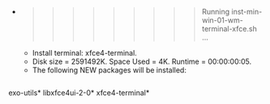 * >>>>>>>>> Running inst-min-win-01-wm-terminal-xfce.sh ...
  * Install terminal: xfce4-terminal.
  * Disk size = 2591492K. Space Used = 4K. Runtime = 00:00:00:05.
  * The following NEW packages will be installed:
  ```bash
exo-utils* libxfce4ui-2-0* xfce4-terminal*
  ```
